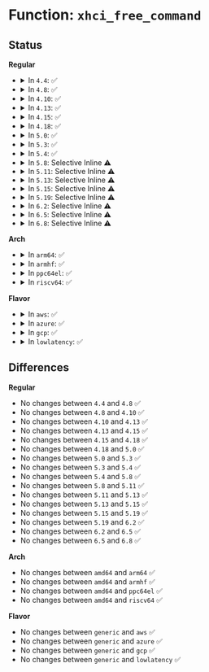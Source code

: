 # Function: <code>xhci_free_command</code>

## Status
<b>Regular</b>
<ul>
<li>
<details>
<summary>In <code>4.4</code>: ✅</summary>

```c
void xhci_free_command(struct xhci_hcd *xhci, struct xhci_command *command);
```

**Collision:** Unique Global

**Inline:** No

**Transformation:** False

**Instances:**

```
In drivers/usb/host/xhci-mem.c (ffffffff81654ec0)
Location: drivers/usb/host/xhci-mem.c:1768
Inline: False
Direct callers:
  - drivers/usb/host/xhci.c:xhci_alloc_streams
  - drivers/usb/host/xhci.c:xhci_alloc_streams
  - drivers/usb/host/xhci.c:xhci_alloc_streams
  - drivers/usb/host/xhci.c:xhci_alloc_streams
  - drivers/usb/host/xhci.c:xhci_update_hub_device
  - drivers/usb/host/xhci.c:xhci_update_hub_device
  - drivers/usb/host/xhci.c:xhci_update_hub_device
  - drivers/usb/host/xhci-mem.c:xhci_alloc_stream_info
  - drivers/usb/host/xhci-mem.c:xhci_free_stream_info
  - drivers/usb/host/xhci-mem.c:xhci_mem_cleanup
  - drivers/usb/host/xhci-ring.c:xhci_queue_new_dequeue_state
```
**Symbols:**

```
ffffffff81654ec0-ffffffff81654ef0: xhci_free_command (STB_GLOBAL)
```
</details>
</li>
<li>
<details>
<summary>In <code>4.8</code>: ✅</summary>

```c
void xhci_free_command(struct xhci_hcd *xhci, struct xhci_command *command);
```

**Collision:** Unique Global

**Inline:** No

**Transformation:** False

**Instances:**

```
In drivers/usb/host/xhci-mem.c (ffffffff816b58b0)
Location: drivers/usb/host/xhci-mem.c:1784
Inline: False
Direct callers:
  - drivers/usb/host/xhci.c:xhci_update_hub_device
  - drivers/usb/host/xhci.c:xhci_update_hub_device
  - drivers/usb/host/xhci.c:xhci_update_hub_device
  - drivers/usb/host/xhci.c:xhci_alloc_streams
  - drivers/usb/host/xhci.c:xhci_alloc_streams
  - drivers/usb/host/xhci.c:xhci_alloc_streams
  - drivers/usb/host/xhci.c:xhci_alloc_streams
  - drivers/usb/host/xhci-mem.c:xhci_mem_cleanup
  - drivers/usb/host/xhci-mem.c:xhci_free_stream_info
  - drivers/usb/host/xhci-mem.c:xhci_alloc_stream_info
  - drivers/usb/host/xhci-ring.c:xhci_queue_new_dequeue_state
```
**Symbols:**

```
ffffffff816b58b0-ffffffff816b58e0: xhci_free_command (STB_GLOBAL)
```
</details>
</li>
<li>
<details>
<summary>In <code>4.10</code>: ✅</summary>

```c
void xhci_free_command(struct xhci_hcd *xhci, struct xhci_command *command);
```

**Collision:** Unique Global

**Inline:** No

**Transformation:** False

**Instances:**

```
In drivers/usb/host/xhci-mem.c (ffffffff816e3a60)
Location: drivers/usb/host/xhci-mem.c:1817
Inline: False
Direct callers:
  - drivers/usb/host/xhci.c:xhci_update_hub_device
  - drivers/usb/host/xhci.c:xhci_update_hub_device
  - drivers/usb/host/xhci.c:xhci_update_hub_device
  - drivers/usb/host/xhci.c:xhci_alloc_dev
  - drivers/usb/host/xhci.c:xhci_alloc_dev
  - drivers/usb/host/xhci.c:xhci_alloc_dev
  - drivers/usb/host/xhci.c:xhci_alloc_streams
  - drivers/usb/host/xhci.c:xhci_alloc_streams
  - drivers/usb/host/xhci.c:xhci_alloc_streams
  - drivers/usb/host/xhci.c:xhci_alloc_streams
  - drivers/usb/host/xhci-mem.c:xhci_mem_cleanup
  - drivers/usb/host/xhci-mem.c:xhci_free_stream_info
  - drivers/usb/host/xhci-mem.c:xhci_alloc_stream_info
  - drivers/usb/host/xhci-ring.c:xhci_queue_new_dequeue_state
```
**Symbols:**

```
ffffffff816e3a60-ffffffff816e3a90: xhci_free_command (STB_GLOBAL)
```
</details>
</li>
<li>
<details>
<summary>In <code>4.13</code>: ✅</summary>

```c
void xhci_free_command(struct xhci_hcd *xhci, struct xhci_command *command);
```

**Collision:** Unique Global

**Inline:** No

**Transformation:** False

**Instances:**

```
In drivers/usb/host/xhci-mem.c (ffffffff816f7a60)
Location: drivers/usb/host/xhci-mem.c:1756
Inline: False
Direct callers:
  - drivers/usb/host/xhci.c:xhci_update_hub_device
  - drivers/usb/host/xhci.c:xhci_update_hub_device
  - drivers/usb/host/xhci.c:xhci_update_hub_device
  - drivers/usb/host/xhci.c:xhci_alloc_dev
  - drivers/usb/host/xhci.c:xhci_alloc_dev
  - drivers/usb/host/xhci.c:xhci_alloc_dev
  - drivers/usb/host/xhci.c:xhci_alloc_streams
  - drivers/usb/host/xhci.c:xhci_alloc_streams
  - drivers/usb/host/xhci.c:xhci_alloc_streams
  - drivers/usb/host/xhci.c:xhci_alloc_streams
  - drivers/usb/host/xhci.c:xhci_run
  - drivers/usb/host/xhci-mem.c:xhci_mem_cleanup
  - drivers/usb/host/xhci-mem.c:xhci_alloc_stream_info
  - drivers/usb/host/xhci-ring.c:xhci_queue_new_dequeue_state
```
**Symbols:**

```
ffffffff816f7a60-ffffffff816f7a95: xhci_free_command (STB_GLOBAL)
```
</details>
</li>
<li>
<details>
<summary>In <code>4.15</code>: ✅</summary>

```c
void xhci_free_command(struct xhci_hcd *xhci, struct xhci_command *command);
```

**Collision:** Unique Global

**Inline:** No

**Transformation:** False

**Instances:**

```
In drivers/usb/host/xhci-mem.c (ffffffff81764790)
Location: drivers/usb/host/xhci-mem.c:1758
Inline: False
Direct callers:
  - drivers/usb/host/xhci.c:xhci_update_hub_device
  - drivers/usb/host/xhci.c:xhci_update_hub_device
  - drivers/usb/host/xhci.c:xhci_update_hub_device
  - drivers/usb/host/xhci.c:xhci_alloc_dev
  - drivers/usb/host/xhci.c:xhci_alloc_dev
  - drivers/usb/host/xhci.c:xhci_alloc_dev
  - drivers/usb/host/xhci.c:xhci_alloc_streams
  - drivers/usb/host/xhci.c:xhci_alloc_streams
  - drivers/usb/host/xhci.c:xhci_alloc_streams
  - drivers/usb/host/xhci.c:xhci_alloc_streams
  - drivers/usb/host/xhci.c:xhci_run
  - drivers/usb/host/xhci-mem.c:xhci_mem_cleanup
  - drivers/usb/host/xhci-mem.c:xhci_alloc_stream_info
  - drivers/usb/host/xhci-ring.c:xhci_queue_new_dequeue_state
```
**Symbols:**

```
ffffffff81764790-ffffffff817647be: xhci_free_command (STB_GLOBAL)
```
</details>
</li>
<li>
<details>
<summary>In <code>4.18</code>: ✅</summary>

```c
void xhci_free_command(struct xhci_hcd *xhci, struct xhci_command *command);
```

**Collision:** Unique Global

**Inline:** No

**Transformation:** False

**Instances:**

```
In drivers/usb/host/xhci-mem.c (ffffffff817a4a50)
Location: drivers/usb/host/xhci-mem.c:1782
Inline: False
Direct callers:
  - drivers/usb/host/xhci.c:xhci_update_hub_device
  - drivers/usb/host/xhci.c:xhci_update_hub_device
  - drivers/usb/host/xhci.c:xhci_update_hub_device
  - drivers/usb/host/xhci.c:xhci_alloc_dev
  - drivers/usb/host/xhci.c:xhci_alloc_dev
  - drivers/usb/host/xhci.c:xhci_alloc_dev
  - drivers/usb/host/xhci.c:xhci_alloc_streams
  - drivers/usb/host/xhci.c:xhci_alloc_streams
  - drivers/usb/host/xhci.c:xhci_alloc_streams
  - drivers/usb/host/xhci.c:xhci_alloc_streams
  - drivers/usb/host/xhci.c:xhci_endpoint_reset
  - drivers/usb/host/xhci.c:xhci_endpoint_reset
  - drivers/usb/host/xhci.c:xhci_endpoint_reset
  - drivers/usb/host/xhci.c:xhci_run
  - drivers/usb/host/xhci-mem.c:xhci_mem_cleanup
  - drivers/usb/host/xhci-mem.c:xhci_alloc_stream_info
  - drivers/usb/host/xhci-ring.c:xhci_queue_new_dequeue_state
```
**Symbols:**

```
ffffffff817a4a50-ffffffff817a4a7e: xhci_free_command (STB_GLOBAL)
```
</details>
</li>
<li>
<details>
<summary>In <code>5.0</code>: ✅</summary>

```c
void xhci_free_command(struct xhci_hcd *xhci, struct xhci_command *command);
```

**Collision:** Unique Global

**Inline:** No

**Transformation:** False

**Instances:**

```
In drivers/usb/host/xhci-mem.c (ffffffff817cae20)
Location: drivers/usb/host/xhci-mem.c:1782
Inline: False
Direct callers:
  - drivers/usb/host/xhci.c:xhci_update_hub_device
  - drivers/usb/host/xhci.c:xhci_update_hub_device
  - drivers/usb/host/xhci.c:xhci_update_hub_device
  - drivers/usb/host/xhci.c:xhci_alloc_dev
  - drivers/usb/host/xhci.c:xhci_alloc_dev
  - drivers/usb/host/xhci.c:xhci_alloc_dev
  - drivers/usb/host/xhci.c:xhci_alloc_streams
  - drivers/usb/host/xhci.c:xhci_alloc_streams
  - drivers/usb/host/xhci.c:xhci_alloc_streams
  - drivers/usb/host/xhci.c:xhci_alloc_streams
  - drivers/usb/host/xhci.c:xhci_endpoint_reset
  - drivers/usb/host/xhci.c:xhci_endpoint_reset
  - drivers/usb/host/xhci.c:xhci_endpoint_reset
  - drivers/usb/host/xhci.c:xhci_run
  - drivers/usb/host/xhci-mem.c:xhci_mem_cleanup
  - drivers/usb/host/xhci-mem.c:xhci_alloc_stream_info
  - drivers/usb/host/xhci-ring.c:xhci_queue_new_dequeue_state
```
**Symbols:**

```
ffffffff817cae20-ffffffff817cae4e: xhci_free_command (STB_GLOBAL)
```
</details>
</li>
<li>
<details>
<summary>In <code>5.3</code>: ✅</summary>

```c
void xhci_free_command(struct xhci_hcd *xhci, struct xhci_command *command);
```

**Collision:** Unique Global

**Inline:** No

**Transformation:** False

**Instances:**

```
In drivers/usb/host/xhci-mem.c (ffffffff8180b1e0)
Location: drivers/usb/host/xhci-mem.c:1782
Inline: False
Direct callers:
  - drivers/usb/host/xhci.c:xhci_update_hub_device
  - drivers/usb/host/xhci.c:xhci_update_hub_device
  - drivers/usb/host/xhci.c:xhci_update_hub_device
  - drivers/usb/host/xhci.c:xhci_alloc_dev
  - drivers/usb/host/xhci.c:xhci_alloc_dev
  - drivers/usb/host/xhci.c:xhci_alloc_dev
  - drivers/usb/host/xhci.c:xhci_alloc_streams
  - drivers/usb/host/xhci.c:xhci_alloc_streams
  - drivers/usb/host/xhci.c:xhci_alloc_streams
  - drivers/usb/host/xhci.c:xhci_alloc_streams
  - drivers/usb/host/xhci.c:xhci_alloc_streams
  - drivers/usb/host/xhci.c:xhci_endpoint_reset
  - drivers/usb/host/xhci.c:xhci_endpoint_reset
  - drivers/usb/host/xhci.c:xhci_endpoint_reset
  - drivers/usb/host/xhci.c:xhci_run
  - drivers/usb/host/xhci-mem.c:xhci_mem_cleanup
  - drivers/usb/host/xhci-mem.c:xhci_alloc_stream_info
  - drivers/usb/host/xhci-ring.c:xhci_queue_new_dequeue_state
```
**Symbols:**

```
ffffffff8180b1e0-ffffffff8180b211: xhci_free_command (STB_GLOBAL)
```
</details>
</li>
<li>
<details>
<summary>In <code>5.4</code>: ✅</summary>

```c
void xhci_free_command(struct xhci_hcd *xhci, struct xhci_command *command);
```

**Collision:** Unique Global

**Inline:** No

**Transformation:** False

**Instances:**

```
In drivers/usb/host/xhci-mem.c (ffffffff8183c1a0)
Location: drivers/usb/host/xhci-mem.c:1788
Inline: False
Direct callers:
  - drivers/usb/host/xhci.c:xhci_update_hub_device
  - drivers/usb/host/xhci.c:xhci_update_hub_device
  - drivers/usb/host/xhci.c:xhci_update_hub_device
  - drivers/usb/host/xhci.c:xhci_alloc_dev
  - drivers/usb/host/xhci.c:xhci_alloc_dev
  - drivers/usb/host/xhci.c:xhci_alloc_dev
  - drivers/usb/host/xhci.c:xhci_alloc_streams
  - drivers/usb/host/xhci.c:xhci_alloc_streams
  - drivers/usb/host/xhci.c:xhci_alloc_streams
  - drivers/usb/host/xhci.c:xhci_alloc_streams
  - drivers/usb/host/xhci.c:xhci_alloc_streams
  - drivers/usb/host/xhci.c:xhci_endpoint_reset
  - drivers/usb/host/xhci.c:xhci_endpoint_reset
  - drivers/usb/host/xhci.c:xhci_endpoint_reset
  - drivers/usb/host/xhci.c:xhci_endpoint_reset
  - drivers/usb/host/xhci.c:xhci_endpoint_reset
  - drivers/usb/host/xhci.c:xhci_run
  - drivers/usb/host/xhci-mem.c:xhci_mem_cleanup
  - drivers/usb/host/xhci-mem.c:xhci_alloc_stream_info
  - drivers/usb/host/xhci-ring.c:xhci_queue_new_dequeue_state
```
**Symbols:**

```
ffffffff8183c1a0-ffffffff8183c1d1: xhci_free_command (STB_GLOBAL)
```
</details>
</li>
<li>
<details>
<summary>In <code>5.8</code>: Selective Inline ⚠️</summary>

```c
void xhci_free_command(struct xhci_hcd *xhci, struct xhci_command *command);
```

**Collision:** Unique Global

**Inline:** Selective

**Transformation:** False

**Instances:**

```
In drivers/usb/host/xhci-mem.c (ffffffff8190f4d8)
Location: drivers/usb/host/xhci-mem.c:1788
Inline: True
Inline callers:
  - drivers/usb/host/xhci-mem.c:xhci_mem_cleanup
  - drivers/usb/host/xhci-mem.c:xhci_alloc_stream_info
Direct callers:
  - drivers/usb/host/xhci.c:xhci_update_hub_device
  - drivers/usb/host/xhci.c:xhci_update_hub_device
  - drivers/usb/host/xhci.c:xhci_update_hub_device
  - drivers/usb/host/xhci.c:xhci_alloc_dev
  - drivers/usb/host/xhci.c:xhci_alloc_dev
  - drivers/usb/host/xhci.c:xhci_alloc_dev
  - drivers/usb/host/xhci.c:xhci_alloc_streams
  - drivers/usb/host/xhci.c:xhci_alloc_streams
  - drivers/usb/host/xhci.c:xhci_alloc_streams
  - drivers/usb/host/xhci.c:xhci_alloc_streams
  - drivers/usb/host/xhci.c:xhci_alloc_streams
  - drivers/usb/host/xhci.c:xhci_endpoint_reset
  - drivers/usb/host/xhci.c:xhci_endpoint_reset
  - drivers/usb/host/xhci.c:xhci_endpoint_reset
  - drivers/usb/host/xhci.c:xhci_endpoint_reset
  - drivers/usb/host/xhci.c:xhci_endpoint_reset
  - drivers/usb/host/xhci.c:xhci_run
  - drivers/usb/host/xhci-ring.c:xhci_queue_new_dequeue_state
```
**Symbols:**

```
ffffffff8190f310-ffffffff8190f35c: xhci_free_command (STB_GLOBAL)
```
</details>
</li>
<li>
<details>
<summary>In <code>5.11</code>: Selective Inline ⚠️</summary>

```c
void xhci_free_command(struct xhci_hcd *xhci, struct xhci_command *command);
```

**Collision:** Unique Global

**Inline:** Selective

**Transformation:** False

**Instances:**

```
In drivers/usb/host/xhci-mem.c (ffffffff81917038)
Location: drivers/usb/host/xhci-mem.c:1796
Inline: True
Inline callers:
  - drivers/usb/host/xhci-mem.c:xhci_mem_cleanup
  - drivers/usb/host/xhci-mem.c:xhci_alloc_stream_info
Direct callers:
  - drivers/usb/host/xhci.c:xhci_update_hub_device
  - drivers/usb/host/xhci.c:xhci_update_hub_device
  - drivers/usb/host/xhci.c:xhci_update_hub_device
  - drivers/usb/host/xhci.c:xhci_alloc_dev
  - drivers/usb/host/xhci.c:xhci_alloc_dev
  - drivers/usb/host/xhci.c:xhci_alloc_dev
  - drivers/usb/host/xhci.c:xhci_alloc_streams
  - drivers/usb/host/xhci.c:xhci_alloc_streams
  - drivers/usb/host/xhci.c:xhci_alloc_streams
  - drivers/usb/host/xhci.c:xhci_alloc_streams
  - drivers/usb/host/xhci.c:xhci_alloc_streams
  - drivers/usb/host/xhci.c:xhci_alloc_streams
  - drivers/usb/host/xhci.c:xhci_endpoint_reset
  - drivers/usb/host/xhci.c:xhci_endpoint_reset
  - drivers/usb/host/xhci.c:xhci_endpoint_reset
  - drivers/usb/host/xhci.c:xhci_endpoint_reset
  - drivers/usb/host/xhci.c:xhci_endpoint_reset
  - drivers/usb/host/xhci.c:xhci_run
  - drivers/usb/host/xhci-ring.c:xhci_queue_new_dequeue_state
```
**Symbols:**

```
ffffffff81916e70-ffffffff81916ebc: xhci_free_command (STB_GLOBAL)
```
</details>
</li>
<li>
<details>
<summary>In <code>5.13</code>: Selective Inline ⚠️</summary>

```c
void xhci_free_command(struct xhci_hcd *xhci, struct xhci_command *command);
```

**Collision:** Unique Global

**Inline:** Selective

**Transformation:** False

**Instances:**

```
In drivers/usb/host/xhci-mem.c (ffffffff818fa4b8)
Location: drivers/usb/host/xhci-mem.c:1783
Inline: True
Inline callers:
  - drivers/usb/host/xhci-mem.c:xhci_mem_cleanup
  - drivers/usb/host/xhci-mem.c:xhci_alloc_stream_info
Direct callers:
  - drivers/usb/host/xhci.c:xhci_update_hub_device
  - drivers/usb/host/xhci.c:xhci_update_hub_device
  - drivers/usb/host/xhci.c:xhci_update_hub_device
  - drivers/usb/host/xhci.c:xhci_alloc_dev
  - drivers/usb/host/xhci.c:xhci_alloc_dev
  - drivers/usb/host/xhci.c:xhci_alloc_dev
  - drivers/usb/host/xhci.c:xhci_alloc_streams
  - drivers/usb/host/xhci.c:xhci_alloc_streams
  - drivers/usb/host/xhci.c:xhci_alloc_streams
  - drivers/usb/host/xhci.c:xhci_alloc_streams
  - drivers/usb/host/xhci.c:xhci_alloc_streams
  - drivers/usb/host/xhci.c:xhci_alloc_streams
  - drivers/usb/host/xhci.c:xhci_endpoint_reset
  - drivers/usb/host/xhci.c:xhci_endpoint_reset
  - drivers/usb/host/xhci.c:xhci_endpoint_reset
  - drivers/usb/host/xhci.c:xhci_endpoint_reset
  - drivers/usb/host/xhci.c:xhci_endpoint_reset
  - drivers/usb/host/xhci.c:xhci_endpoint_reset
  - drivers/usb/host/xhci.c:xhci_run
```
**Symbols:**

```
ffffffff818fa2f0-ffffffff818fa33c: xhci_free_command (STB_GLOBAL)
```
</details>
</li>
<li>
<details>
<summary>In <code>5.15</code>: Selective Inline ⚠️</summary>

```c
void xhci_free_command(struct xhci_hcd *xhci, struct xhci_command *command);
```

**Collision:** Unique Global

**Inline:** Selective

**Transformation:** False

**Instances:**

```
In drivers/usb/host/xhci-mem.c (ffffffff81999238)
Location: drivers/usb/host/xhci-mem.c:1783
Inline: True
Inline callers:
  - drivers/usb/host/xhci-mem.c:xhci_mem_cleanup
  - drivers/usb/host/xhci-mem.c:xhci_alloc_stream_info
Direct callers:
  - drivers/usb/host/xhci.c:xhci_update_hub_device
  - drivers/usb/host/xhci.c:xhci_update_hub_device
  - drivers/usb/host/xhci.c:xhci_update_hub_device
  - drivers/usb/host/xhci.c:xhci_alloc_dev
  - drivers/usb/host/xhci.c:xhci_alloc_dev
  - drivers/usb/host/xhci.c:xhci_alloc_dev
  - drivers/usb/host/xhci.c:xhci_disable_slot
  - drivers/usb/host/xhci.c:xhci_alloc_streams
  - drivers/usb/host/xhci.c:xhci_alloc_streams
  - drivers/usb/host/xhci.c:xhci_alloc_streams
  - drivers/usb/host/xhci.c:xhci_alloc_streams
  - drivers/usb/host/xhci.c:xhci_alloc_streams
  - drivers/usb/host/xhci.c:xhci_alloc_streams
  - drivers/usb/host/xhci.c:xhci_endpoint_reset
  - drivers/usb/host/xhci.c:xhci_endpoint_reset
  - drivers/usb/host/xhci.c:xhci_endpoint_reset
  - drivers/usb/host/xhci.c:xhci_endpoint_reset
  - drivers/usb/host/xhci.c:xhci_endpoint_reset
  - drivers/usb/host/xhci.c:xhci_endpoint_reset
  - drivers/usb/host/xhci.c:xhci_run
  - drivers/usb/host/xhci-ring.c:xhci_move_dequeue_past_td
```
**Symbols:**

```
ffffffff81999070-ffffffff819990bc: xhci_free_command (STB_GLOBAL)
```
</details>
</li>
<li>
<details>
<summary>In <code>5.19</code>: Selective Inline ⚠️</summary>

```c
void xhci_free_command(struct xhci_hcd *xhci, struct xhci_command *command);
```

**Collision:** Unique Global

**Inline:** Selective

**Transformation:** False

**Instances:**

```
In drivers/usb/host/xhci-mem.c (ffffffff81af5eb5)
Location: drivers/usb/host/xhci-mem.c:1774
Inline: True
Inline callers:
  - drivers/usb/host/xhci-mem.c:xhci_alloc_stream_info
Direct callers:
  - drivers/usb/host/xhci.c:xhci_update_hub_device
  - drivers/usb/host/xhci.c:xhci_update_hub_device
  - drivers/usb/host/xhci.c:xhci_update_hub_device
  - drivers/usb/host/xhci.c:xhci_change_max_exit_latency
  - drivers/usb/host/xhci.c:xhci_change_max_exit_latency
  - drivers/usb/host/xhci.c:xhci_alloc_dev
  - drivers/usb/host/xhci.c:xhci_alloc_dev
  - drivers/usb/host/xhci.c:xhci_alloc_dev
  - drivers/usb/host/xhci.c:xhci_disable_slot
  - drivers/usb/host/xhci.c:xhci_alloc_streams
  - drivers/usb/host/xhci.c:xhci_alloc_streams
  - drivers/usb/host/xhci.c:xhci_alloc_streams
  - drivers/usb/host/xhci.c:xhci_alloc_streams
  - drivers/usb/host/xhci.c:xhci_alloc_streams
  - drivers/usb/host/xhci.c:xhci_alloc_streams
  - drivers/usb/host/xhci.c:xhci_endpoint_reset
  - drivers/usb/host/xhci.c:xhci_endpoint_reset
  - drivers/usb/host/xhci.c:xhci_endpoint_reset
  - drivers/usb/host/xhci.c:xhci_endpoint_reset
  - drivers/usb/host/xhci.c:xhci_endpoint_reset
  - drivers/usb/host/xhci.c:xhci_endpoint_reset
  - drivers/usb/host/xhci.c:xhci_run
  - drivers/usb/host/xhci-ring.c:xhci_move_dequeue_past_td
```
**Symbols:**

```
ffffffff81af6050-ffffffff81af60a5: xhci_free_command (STB_GLOBAL)
```
</details>
</li>
<li>
<details>
<summary>In <code>6.2</code>: Selective Inline ⚠️</summary>

```c
void xhci_free_command(struct xhci_hcd *xhci, struct xhci_command *command);
```

**Collision:** Unique Global

**Inline:** Selective

**Transformation:** False

**Instances:**

```
In drivers/usb/host/xhci-mem.c (ffffffff81c837cf)
Location: drivers/usb/host/xhci-mem.c:1783
Inline: True
Inline callers:
  - drivers/usb/host/xhci-mem.c:xhci_alloc_stream_info
Direct callers:
  - drivers/usb/host/xhci.c:xhci_update_hub_device
  - drivers/usb/host/xhci.c:xhci_update_hub_device
  - drivers/usb/host/xhci.c:xhci_update_hub_device
  - drivers/usb/host/xhci.c:xhci_change_max_exit_latency
  - drivers/usb/host/xhci.c:xhci_change_max_exit_latency
  - drivers/usb/host/xhci.c:xhci_alloc_dev
  - drivers/usb/host/xhci.c:xhci_alloc_dev
  - drivers/usb/host/xhci.c:xhci_alloc_dev
  - drivers/usb/host/xhci.c:xhci_alloc_dev
  - drivers/usb/host/xhci.c:xhci_disable_slot
  - drivers/usb/host/xhci.c:xhci_alloc_streams
  - drivers/usb/host/xhci.c:xhci_alloc_streams
  - drivers/usb/host/xhci.c:xhci_alloc_streams
  - drivers/usb/host/xhci.c:xhci_alloc_streams
  - drivers/usb/host/xhci.c:xhci_alloc_streams
  - drivers/usb/host/xhci.c:xhci_endpoint_reset
  - drivers/usb/host/xhci.c:xhci_endpoint_reset
  - drivers/usb/host/xhci.c:xhci_endpoint_reset
  - drivers/usb/host/xhci.c:xhci_endpoint_reset
  - drivers/usb/host/xhci.c:xhci_endpoint_reset
  - drivers/usb/host/xhci.c:xhci_endpoint_reset
  - drivers/usb/host/xhci.c:xhci_run
  - drivers/usb/host/xhci-ring.c:xhci_move_dequeue_past_td
```
**Symbols:**

```
ffffffff81c839b0-ffffffff81c83a05: xhci_free_command (STB_GLOBAL)
```
</details>
</li>
<li>
<details>
<summary>In <code>6.5</code>: Selective Inline ⚠️</summary>

```c
void xhci_free_command(struct xhci_hcd *xhci, struct xhci_command *command);
```

**Collision:** Unique Global

**Inline:** Selective

**Transformation:** False

**Instances:**

```
In drivers/usb/host/xhci-mem.c (ffffffff81cea4ff)
Location: drivers/usb/host/xhci-mem.c:1763
Inline: True
Inline callers:
  - drivers/usb/host/xhci-mem.c:xhci_alloc_stream_info
Direct callers:
  - drivers/usb/host/xhci.c:xhci_update_hub_device
  - drivers/usb/host/xhci.c:xhci_update_hub_device
  - drivers/usb/host/xhci.c:xhci_update_hub_device
  - drivers/usb/host/xhci.c:xhci_change_max_exit_latency
  - drivers/usb/host/xhci.c:xhci_change_max_exit_latency
  - drivers/usb/host/xhci.c:xhci_change_max_exit_latency
  - drivers/usb/host/xhci.c:xhci_alloc_dev
  - drivers/usb/host/xhci.c:xhci_alloc_dev
  - drivers/usb/host/xhci.c:xhci_alloc_dev
  - drivers/usb/host/xhci.c:xhci_alloc_dev
  - drivers/usb/host/xhci.c:xhci_disable_slot
  - drivers/usb/host/xhci.c:xhci_alloc_streams
  - drivers/usb/host/xhci.c:xhci_alloc_streams
  - drivers/usb/host/xhci.c:xhci_alloc_streams
  - drivers/usb/host/xhci.c:xhci_alloc_streams
  - drivers/usb/host/xhci.c:xhci_alloc_streams
  - drivers/usb/host/xhci.c:xhci_endpoint_reset
  - drivers/usb/host/xhci.c:xhci_endpoint_reset
  - drivers/usb/host/xhci.c:xhci_endpoint_reset
  - drivers/usb/host/xhci.c:xhci_endpoint_reset
  - drivers/usb/host/xhci.c:xhci_endpoint_reset
  - drivers/usb/host/xhci.c:xhci_endpoint_reset
  - drivers/usb/host/xhci.c:xhci_run
  - drivers/usb/host/xhci-ring.c:xhci_move_dequeue_past_td
```
**Symbols:**

```
ffffffff81cea6d0-ffffffff81cea725: xhci_free_command (STB_GLOBAL)
```
</details>
</li>
<li>
<details>
<summary>In <code>6.8</code>: Selective Inline ⚠️</summary>

```c
void xhci_free_command(struct xhci_hcd *xhci, struct xhci_command *command);
```

**Collision:** Unique Global

**Inline:** Selective

**Transformation:** False

**Instances:**

```
In drivers/usb/host/xhci-mem.c (ffffffff81d9fd8b)
Location: drivers/usb/host/xhci-mem.c:1773
Inline: True
Inline callers:
  - drivers/usb/host/xhci-mem.c:xhci_alloc_stream_info
Direct callers:
  - drivers/usb/host/xhci.c:xhci_update_hub_device
  - drivers/usb/host/xhci.c:xhci_update_hub_device
  - drivers/usb/host/xhci.c:xhci_update_hub_device
  - drivers/usb/host/xhci.c:xhci_change_max_exit_latency
  - drivers/usb/host/xhci.c:xhci_change_max_exit_latency
  - drivers/usb/host/xhci.c:xhci_change_max_exit_latency
  - drivers/usb/host/xhci.c:xhci_alloc_dev
  - drivers/usb/host/xhci.c:xhci_alloc_dev
  - drivers/usb/host/xhci.c:xhci_alloc_dev
  - drivers/usb/host/xhci.c:xhci_alloc_dev
  - drivers/usb/host/xhci.c:xhci_disable_slot
  - drivers/usb/host/xhci.c:xhci_alloc_streams
  - drivers/usb/host/xhci.c:xhci_alloc_streams
  - drivers/usb/host/xhci.c:xhci_alloc_streams
  - drivers/usb/host/xhci.c:xhci_alloc_streams
  - drivers/usb/host/xhci.c:xhci_alloc_streams
  - drivers/usb/host/xhci.c:xhci_endpoint_reset
  - drivers/usb/host/xhci.c:xhci_endpoint_reset
  - drivers/usb/host/xhci.c:xhci_endpoint_reset
  - drivers/usb/host/xhci.c:xhci_endpoint_reset
  - drivers/usb/host/xhci.c:xhci_endpoint_reset
  - drivers/usb/host/xhci.c:xhci_endpoint_reset
  - drivers/usb/host/xhci.c:xhci_run
  - drivers/usb/host/xhci-ring.c:xhci_move_dequeue_past_td
```
**Symbols:**

```
ffffffff81d9ff60-ffffffff81d9ffb5: xhci_free_command (STB_GLOBAL)
```
</details>
</li>
</ul>
<b>Arch</b>
<ul>
<li>
<details>
<summary>In <code>arm64</code>: ✅</summary>

```c
void xhci_free_command(struct xhci_hcd *xhci, struct xhci_command *command);
```

**Collision:** Unique Global

**Inline:** No

**Transformation:** False

**Instances:**

```
In drivers/usb/host/xhci-mem.c (ffff800010a79f98)
Location: drivers/usb/host/xhci-mem.c:1788
Inline: False
Direct callers:
  - drivers/usb/host/xhci.c:xhci_update_hub_device
  - drivers/usb/host/xhci.c:xhci_update_hub_device
  - drivers/usb/host/xhci.c:xhci_update_hub_device
  - drivers/usb/host/xhci.c:xhci_alloc_dev
  - drivers/usb/host/xhci.c:xhci_alloc_dev
  - drivers/usb/host/xhci.c:xhci_alloc_dev
  - drivers/usb/host/xhci.c:xhci_alloc_streams
  - drivers/usb/host/xhci.c:xhci_alloc_streams
  - drivers/usb/host/xhci.c:xhci_alloc_streams
  - drivers/usb/host/xhci.c:xhci_alloc_streams
  - drivers/usb/host/xhci.c:xhci_endpoint_reset
  - drivers/usb/host/xhci.c:xhci_endpoint_reset
  - drivers/usb/host/xhci.c:xhci_endpoint_reset
  - drivers/usb/host/xhci.c:xhci_endpoint_reset
  - drivers/usb/host/xhci.c:xhci_endpoint_reset
  - drivers/usb/host/xhci.c:xhci_run
  - drivers/usb/host/xhci-mem.c:xhci_mem_cleanup
  - drivers/usb/host/xhci-mem.c:xhci_alloc_stream_info
  - drivers/usb/host/xhci-ring.c:xhci_queue_new_dequeue_state
```
**Symbols:**

```
ffff800010a79f98-ffff800010a79fe0: xhci_free_command (STB_GLOBAL)
```
</details>
</li>
<li>
<details>
<summary>In <code>armhf</code>: ✅</summary>

```c
void xhci_free_command(struct xhci_hcd *xhci, struct xhci_command *command);
```

**Collision:** Unique Global

**Inline:** No

**Transformation:** False

**Instances:**

```
In drivers/usb/host/xhci-mem.c (c0b4d918)
Location: drivers/usb/host/xhci-mem.c:1788
Inline: False
Direct callers:
  - drivers/usb/host/xhci.c:xhci_update_hub_device
  - drivers/usb/host/xhci.c:xhci_update_hub_device
  - drivers/usb/host/xhci.c:xhci_update_hub_device
  - drivers/usb/host/xhci.c:xhci_alloc_dev
  - drivers/usb/host/xhci.c:xhci_alloc_dev
  - drivers/usb/host/xhci.c:xhci_alloc_dev
  - drivers/usb/host/xhci.c:xhci_alloc_streams
  - drivers/usb/host/xhci.c:xhci_alloc_streams
  - drivers/usb/host/xhci.c:xhci_alloc_streams
  - drivers/usb/host/xhci.c:xhci_alloc_streams
  - drivers/usb/host/xhci.c:xhci_endpoint_reset
  - drivers/usb/host/xhci.c:xhci_endpoint_reset
  - drivers/usb/host/xhci.c:xhci_endpoint_reset
  - drivers/usb/host/xhci.c:xhci_endpoint_reset
  - drivers/usb/host/xhci.c:xhci_endpoint_reset
  - drivers/usb/host/xhci.c:xhci_run
  - drivers/usb/host/xhci-mem.c:xhci_mem_cleanup
  - drivers/usb/host/xhci-mem.c:xhci_alloc_stream_info
  - drivers/usb/host/xhci-ring.c:xhci_queue_new_dequeue_state
```
**Symbols:**

```
c0b4d918-c0b4d954: xhci_free_command (STB_GLOBAL)
```
</details>
</li>
<li>
<details>
<summary>In <code>ppc64el</code>: ✅</summary>

```c
void xhci_free_command(struct xhci_hcd *xhci, struct xhci_command *command);
```

**Collision:** Unique Global

**Inline:** No

**Transformation:** False

**Instances:**

```
In drivers/usb/host/xhci-mem.c (c000000000b51760)
Location: drivers/usb/host/xhci-mem.c:1788
Inline: False
Direct callers:
  - drivers/usb/host/xhci.c:xhci_update_hub_device
  - drivers/usb/host/xhci.c:xhci_update_hub_device
  - drivers/usb/host/xhci.c:xhci_update_hub_device
  - drivers/usb/host/xhci.c:xhci_alloc_dev
  - drivers/usb/host/xhci.c:xhci_alloc_dev
  - drivers/usb/host/xhci.c:xhci_alloc_dev
  - drivers/usb/host/xhci.c:xhci_alloc_streams
  - drivers/usb/host/xhci.c:xhci_alloc_streams
  - drivers/usb/host/xhci.c:xhci_alloc_streams
  - drivers/usb/host/xhci.c:xhci_alloc_streams
  - drivers/usb/host/xhci.c:xhci_alloc_streams
  - drivers/usb/host/xhci.c:xhci_endpoint_reset
  - drivers/usb/host/xhci.c:xhci_endpoint_reset
  - drivers/usb/host/xhci.c:xhci_endpoint_reset
  - drivers/usb/host/xhci.c:xhci_endpoint_reset
  - drivers/usb/host/xhci.c:xhci_endpoint_reset
  - drivers/usb/host/xhci.c:xhci_run
  - drivers/usb/host/xhci-mem.c:xhci_mem_cleanup
  - drivers/usb/host/xhci-mem.c:xhci_alloc_stream_info
  - drivers/usb/host/xhci-ring.c:xhci_queue_new_dequeue_state
```
**Symbols:**

```
c000000000b51760-c000000000b517c0: xhci_free_command (STB_GLOBAL)
```
</details>
</li>
<li>
<details>
<summary>In <code>riscv64</code>: ✅</summary>

```c
void xhci_free_command(struct xhci_hcd *xhci, struct xhci_command *command);
```

**Collision:** Unique Global

**Inline:** No

**Transformation:** False

**Instances:**

```
In drivers/usb/host/xhci-mem.c (ffffffe0006916f0)
Location: drivers/usb/host/xhci-mem.c:1788
Inline: False
Direct callers:
  - drivers/usb/host/xhci.c:xhci_update_hub_device
  - drivers/usb/host/xhci.c:xhci_update_hub_device
  - drivers/usb/host/xhci.c:xhci_update_hub_device
  - drivers/usb/host/xhci.c:xhci_alloc_dev
  - drivers/usb/host/xhci.c:xhci_alloc_dev
  - drivers/usb/host/xhci.c:xhci_alloc_dev
  - drivers/usb/host/xhci.c:xhci_alloc_streams
  - drivers/usb/host/xhci.c:xhci_alloc_streams
  - drivers/usb/host/xhci.c:xhci_alloc_streams
  - drivers/usb/host/xhci.c:xhci_alloc_streams
  - drivers/usb/host/xhci.c:xhci_alloc_streams
  - drivers/usb/host/xhci.c:xhci_endpoint_reset
  - drivers/usb/host/xhci.c:xhci_endpoint_reset
  - drivers/usb/host/xhci.c:xhci_endpoint_reset
  - drivers/usb/host/xhci.c:xhci_endpoint_reset
  - drivers/usb/host/xhci.c:xhci_endpoint_reset
  - drivers/usb/host/xhci.c:xhci_run
  - drivers/usb/host/xhci-mem.c:xhci_mem_cleanup
  - drivers/usb/host/xhci-mem.c:xhci_alloc_stream_info
  - drivers/usb/host/xhci-ring.c:xhci_queue_new_dequeue_state
```
**Symbols:**

```
ffffffe0006916f0-ffffffe000691738: xhci_free_command (STB_GLOBAL)
```
</details>
</li>
</ul>
<b>Flavor</b>
<ul>
<li>
<details>
<summary>In <code>aws</code>: ✅</summary>

```c
void xhci_free_command(struct xhci_hcd *xhci, struct xhci_command *command);
```

**Collision:** Unique Global

**Inline:** No

**Transformation:** False

**Instances:**

```
In drivers/usb/host/xhci-mem.c (ffffffff817f4550)
Location: drivers/usb/host/xhci-mem.c:1788
Inline: False
Direct callers:
  - drivers/usb/host/xhci.c:xhci_update_hub_device
  - drivers/usb/host/xhci.c:xhci_update_hub_device
  - drivers/usb/host/xhci.c:xhci_update_hub_device
  - drivers/usb/host/xhci.c:xhci_alloc_dev
  - drivers/usb/host/xhci.c:xhci_alloc_dev
  - drivers/usb/host/xhci.c:xhci_alloc_dev
  - drivers/usb/host/xhci.c:xhci_alloc_streams
  - drivers/usb/host/xhci.c:xhci_alloc_streams
  - drivers/usb/host/xhci.c:xhci_alloc_streams
  - drivers/usb/host/xhci.c:xhci_alloc_streams
  - drivers/usb/host/xhci.c:xhci_alloc_streams
  - drivers/usb/host/xhci.c:xhci_endpoint_reset
  - drivers/usb/host/xhci.c:xhci_endpoint_reset
  - drivers/usb/host/xhci.c:xhci_endpoint_reset
  - drivers/usb/host/xhci.c:xhci_endpoint_reset
  - drivers/usb/host/xhci.c:xhci_endpoint_reset
  - drivers/usb/host/xhci.c:xhci_run
  - drivers/usb/host/xhci-mem.c:xhci_mem_cleanup
  - drivers/usb/host/xhci-mem.c:xhci_alloc_stream_info
  - drivers/usb/host/xhci-ring.c:xhci_queue_new_dequeue_state
```
**Symbols:**

```
ffffffff817f4550-ffffffff817f4581: xhci_free_command (STB_GLOBAL)
```
</details>
</li>
<li>
<details>
<summary>In <code>azure</code>: ✅</summary>

```c
void xhci_free_command(struct xhci_hcd *xhci, struct xhci_command *command);
```

**Collision:** Unique Global

**Inline:** No

**Transformation:** False

**Instances:**

```
In drivers/usb/host/xhci-mem.c (ffffffff817b96f0)
Location: drivers/usb/host/xhci-mem.c:1788
Inline: False
Direct callers:
  - drivers/usb/host/xhci.c:xhci_update_hub_device
  - drivers/usb/host/xhci.c:xhci_update_hub_device
  - drivers/usb/host/xhci.c:xhci_update_hub_device
  - drivers/usb/host/xhci.c:xhci_alloc_dev
  - drivers/usb/host/xhci.c:xhci_alloc_dev
  - drivers/usb/host/xhci.c:xhci_alloc_dev
  - drivers/usb/host/xhci.c:xhci_alloc_streams
  - drivers/usb/host/xhci.c:xhci_alloc_streams
  - drivers/usb/host/xhci.c:xhci_alloc_streams
  - drivers/usb/host/xhci.c:xhci_alloc_streams
  - drivers/usb/host/xhci.c:xhci_alloc_streams
  - drivers/usb/host/xhci.c:xhci_endpoint_reset
  - drivers/usb/host/xhci.c:xhci_endpoint_reset
  - drivers/usb/host/xhci.c:xhci_endpoint_reset
  - drivers/usb/host/xhci.c:xhci_endpoint_reset
  - drivers/usb/host/xhci.c:xhci_endpoint_reset
  - drivers/usb/host/xhci.c:xhci_run
  - drivers/usb/host/xhci-mem.c:xhci_mem_cleanup
  - drivers/usb/host/xhci-mem.c:xhci_alloc_stream_info
  - drivers/usb/host/xhci-ring.c:xhci_queue_new_dequeue_state
```
**Symbols:**

```
ffffffff817b96f0-ffffffff817b9721: xhci_free_command (STB_GLOBAL)
```
</details>
</li>
<li>
<details>
<summary>In <code>gcp</code>: ✅</summary>

```c
void xhci_free_command(struct xhci_hcd *xhci, struct xhci_command *command);
```

**Collision:** Unique Global

**Inline:** No

**Transformation:** False

**Instances:**

```
In drivers/usb/host/xhci-mem.c (ffffffff81831020)
Location: drivers/usb/host/xhci-mem.c:1788
Inline: False
Direct callers:
  - drivers/usb/host/xhci.c:xhci_update_hub_device
  - drivers/usb/host/xhci.c:xhci_update_hub_device
  - drivers/usb/host/xhci.c:xhci_update_hub_device
  - drivers/usb/host/xhci.c:xhci_alloc_dev
  - drivers/usb/host/xhci.c:xhci_alloc_dev
  - drivers/usb/host/xhci.c:xhci_alloc_dev
  - drivers/usb/host/xhci.c:xhci_alloc_streams
  - drivers/usb/host/xhci.c:xhci_alloc_streams
  - drivers/usb/host/xhci.c:xhci_alloc_streams
  - drivers/usb/host/xhci.c:xhci_alloc_streams
  - drivers/usb/host/xhci.c:xhci_alloc_streams
  - drivers/usb/host/xhci.c:xhci_endpoint_reset
  - drivers/usb/host/xhci.c:xhci_endpoint_reset
  - drivers/usb/host/xhci.c:xhci_endpoint_reset
  - drivers/usb/host/xhci.c:xhci_endpoint_reset
  - drivers/usb/host/xhci.c:xhci_endpoint_reset
  - drivers/usb/host/xhci.c:xhci_run
  - drivers/usb/host/xhci-mem.c:xhci_mem_cleanup
  - drivers/usb/host/xhci-mem.c:xhci_alloc_stream_info
  - drivers/usb/host/xhci-ring.c:xhci_queue_new_dequeue_state
```
**Symbols:**

```
ffffffff81831020-ffffffff81831051: xhci_free_command (STB_GLOBAL)
```
</details>
</li>
<li>
<details>
<summary>In <code>lowlatency</code>: ✅</summary>

```c
void xhci_free_command(struct xhci_hcd *xhci, struct xhci_command *command);
```

**Collision:** Unique Global

**Inline:** No

**Transformation:** False

**Instances:**

```
In drivers/usb/host/xhci-mem.c (ffffffff8184b1f0)
Location: drivers/usb/host/xhci-mem.c:1788
Inline: False
Direct callers:
  - drivers/usb/host/xhci.c:xhci_update_hub_device
  - drivers/usb/host/xhci.c:xhci_update_hub_device
  - drivers/usb/host/xhci.c:xhci_update_hub_device
  - drivers/usb/host/xhci.c:xhci_alloc_dev
  - drivers/usb/host/xhci.c:xhci_alloc_dev
  - drivers/usb/host/xhci.c:xhci_alloc_dev
  - drivers/usb/host/xhci.c:xhci_alloc_streams
  - drivers/usb/host/xhci.c:xhci_alloc_streams
  - drivers/usb/host/xhci.c:xhci_alloc_streams
  - drivers/usb/host/xhci.c:xhci_alloc_streams
  - drivers/usb/host/xhci.c:xhci_alloc_streams
  - drivers/usb/host/xhci.c:xhci_endpoint_reset
  - drivers/usb/host/xhci.c:xhci_endpoint_reset
  - drivers/usb/host/xhci.c:xhci_endpoint_reset
  - drivers/usb/host/xhci.c:xhci_endpoint_reset
  - drivers/usb/host/xhci.c:xhci_endpoint_reset
  - drivers/usb/host/xhci.c:xhci_run
  - drivers/usb/host/xhci-mem.c:xhci_mem_cleanup
  - drivers/usb/host/xhci-mem.c:xhci_alloc_stream_info
  - drivers/usb/host/xhci-ring.c:xhci_queue_new_dequeue_state
```
**Symbols:**

```
ffffffff8184b1f0-ffffffff8184b221: xhci_free_command (STB_GLOBAL)
```
</details>
</li>
</ul>

## Differences
<b>Regular</b>
<ul>
<li>
No changes between <code>4.4</code> and <code>4.8</code> ✅
</li>
<li>
No changes between <code>4.8</code> and <code>4.10</code> ✅
</li>
<li>
No changes between <code>4.10</code> and <code>4.13</code> ✅
</li>
<li>
No changes between <code>4.13</code> and <code>4.15</code> ✅
</li>
<li>
No changes between <code>4.15</code> and <code>4.18</code> ✅
</li>
<li>
No changes between <code>4.18</code> and <code>5.0</code> ✅
</li>
<li>
No changes between <code>5.0</code> and <code>5.3</code> ✅
</li>
<li>
No changes between <code>5.3</code> and <code>5.4</code> ✅
</li>
<li>
No changes between <code>5.4</code> and <code>5.8</code> ✅
</li>
<li>
No changes between <code>5.8</code> and <code>5.11</code> ✅
</li>
<li>
No changes between <code>5.11</code> and <code>5.13</code> ✅
</li>
<li>
No changes between <code>5.13</code> and <code>5.15</code> ✅
</li>
<li>
No changes between <code>5.15</code> and <code>5.19</code> ✅
</li>
<li>
No changes between <code>5.19</code> and <code>6.2</code> ✅
</li>
<li>
No changes between <code>6.2</code> and <code>6.5</code> ✅
</li>
<li>
No changes between <code>6.5</code> and <code>6.8</code> ✅
</li>
</ul>
<b>Arch</b>
<ul>
<li>
No changes between <code>amd64</code> and <code>arm64</code> ✅
</li>
<li>
No changes between <code>amd64</code> and <code>armhf</code> ✅
</li>
<li>
No changes between <code>amd64</code> and <code>ppc64el</code> ✅
</li>
<li>
No changes between <code>amd64</code> and <code>riscv64</code> ✅
</li>
</ul>
<b>Flavor</b>
<ul>
<li>
No changes between <code>generic</code> and <code>aws</code> ✅
</li>
<li>
No changes between <code>generic</code> and <code>azure</code> ✅
</li>
<li>
No changes between <code>generic</code> and <code>gcp</code> ✅
</li>
<li>
No changes between <code>generic</code> and <code>lowlatency</code> ✅
</li>
</ul>
